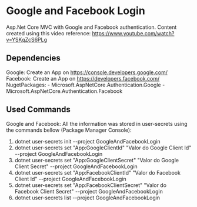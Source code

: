 # Google and Facebook Login

Asp.Net Core MVC with Google and Facebook authentication.
Content created using this video reference: https://www.youtube.com/watch?v=YSKqZcS6PLg

## Dependencies

Google: Create an App on https://console.developers.google.com/
Facebook: Create an App on https://developers.facebook.com/
NugetPackages: 
	- Microsoft.AspNetCore.Authentication.Google
	- Microsoft.AspNetCore.Authentication.Facebook

## Used Commands
Google and Facebook:
All the information was stored in user-secrets using the commands bellow (Package Manager Console):
             
1) dotnet user-secrets init --project GoogleAndFacebookLogin
2) dotnet user-secrets set "App:GoogleClientId" "Valor do Google Client Id" --project GoogleAndFacebookLogin
3) dotnet user-secrets set "App:GoogleClientSecret" "Valor do Google Client Secret" --project GoogleAndFacebookLogin
4) dotnet user-secrets set "App:FacebookClientId" "Valor do Facebook Client Id" --project GoogleAndFacebookLogin
5) dotnet user-secrets set "App:FacebookClientSecret" "Valor do Facebook Client Secret" --project GoogleAndFacebookLogin
6) dotnet user-secrets list --project GoogleAndFacebookLogin

